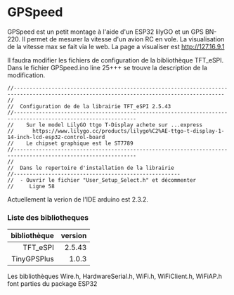 # GPSpeed

GPSpeed est un petit montage à l'aide d'un ESP32 lilyGO et un GPS BN-220.
Il permet de mesurer la vitesse d'un avion RC en vole. La visualisation de la vitesse max se fait via le web. La page a visualiser est http://127.16.9.1 

Il faudra modifier les fichiers de configuration de la bibliothèque TFT_eSPI. Dans le fichier GPSpeed.ino line 25+++ se trouve la description de la modification.
```
//-----------------------------------------------------------------------------------------------------------------------------------------
//
//  Configuration de de la librairie TFT_eSPI 2.5.43
//-------------------------------------------------------------------------------------------------------------
//    Sur le model LilyGO ttgo T-Display achete sur ...express 
//      https://www.lilygo.cc/products/lilygo%C2%AE-ttgo-t-display-1-14-inch-lcd-esp32-control-board
//    Le chipset graphique est le ST7789
//-------------------------------------------------------------------------------------------------------------
//    
//  Dans le repertoire d'installation de la librairie
//-----------------------------------------------------
//  - Ouvrir le fichier "User_Setup_Select.h" et décommenter 
//     Ligne 58
```

Actuellement la verion de l'IDE arduino est 2.3.2.
### Liste des bibliotheques
|bibliothèque|version|
|---:|---:|
|TFT_eSPI|2.5.43|
|TinyGPSPlus|1.0.3|

Les bibliothèques Wire.h, HardwareSerial.h, WiFi.h, WiFiClient.h, WiFiAP.h font parties du package ESP32

